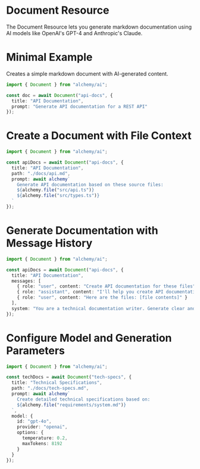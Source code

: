 # Document Resource

The Document Resource lets you generate markdown documentation using AI models like OpenAI's GPT-4 and Anthropic's Claude.

# Minimal Example

Creates a simple markdown document with AI-generated content.

```ts
import { Document } from "alchemy/ai";

const doc = await Document("api-docs", {
  title: "API Documentation",
  prompt: "Generate API documentation for a REST API"
});
```

# Create a Document with File Context

```ts
import { Document } from "alchemy/ai";

const apiDocs = await Document("api-docs", {
  title: "API Documentation", 
  path: "./docs/api.md",
  prompt: await alchemy`
    Generate API documentation based on these source files:
    ${alchemy.file("src/api.ts")}
    ${alchemy.file("src/types.ts")}
  `
});
```

# Generate Documentation with Message History

```ts
import { Document } from "alchemy/ai";

const apiDocs = await Document("api-docs", {
  title: "API Documentation",
  messages: [
    { role: "user", content: "Create API documentation for these files" },
    { role: "assistant", content: "I'll help you create API documentation. Please provide the files." },
    { role: "user", content: "Here are the files: [file contents]" }
  ],
  system: "You are a technical documentation writer. Generate clear and concise API documentation."
});
```

# Configure Model and Generation Parameters

```ts
import { Document } from "alchemy/ai";

const techDocs = await Document("tech-specs", {
  title: "Technical Specifications",
  path: "./docs/tech-specs.md",
  prompt: await alchemy`
    Create detailed technical specifications based on:
    ${alchemy.file("requirements/system.md")}
  `,
  model: {
    id: "gpt-4o",
    provider: "openai",
    options: {
      temperature: 0.2,
      maxTokens: 8192
    }
  }
});
```